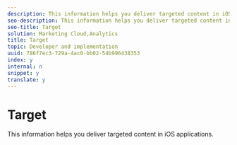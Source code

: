```yaml
---
description: This information helps you deliver targeted content in iOS applications.
seo-description: This information helps you deliver targeted content in iOS applications.
seo-title: Target
solution: Marketing Cloud,Analytics
title: Target
topic: Developer and implementation
uuid: 786f7ec3-729a-4ac0-bb02-54b996438353
index: y
internal: n
snippet: y
translate: y
---
```


# Target

This information helps you deliver targeted content in iOS applications.

